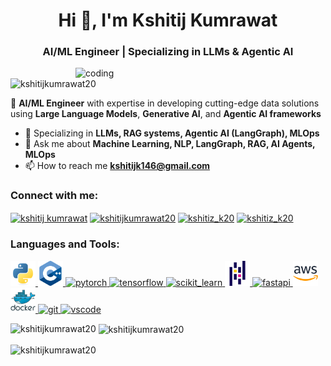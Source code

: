 <h1 align="center">Hi 👋, I'm Kshitij Kumrawat</h1>
<h3 align="center">AI/ML Engineer | Specializing in LLMs & Agentic AI</h3>
<img align="right" alt="coding" width="400" src="https://media.licdn.com/dms/image/C4D12AQEeKAn9dPLbhw/article-cover_image-shrink_600_2000/0/1616667695311?e=2147483647&v=beta&t=KTbbDeJ4Wwf6KFCPZ0Q1Et1jbaD7d81SHbTx-NVs3QA">

<p align="left"> <img src="https://komarev.com/ghpvc/?username=kshitijkumrawat20&label=Profile%20views&color=0e75b6&style=flat" alt="kshitijkumrawat20" /> </p>

🚀 **AI/ML Engineer** with expertise in developing cutting-edge data solutions using **Large Language Models**, **Generative AI**, and **Agentic AI frameworks**

- 🌱 Specializing in **LLMs, RAG systems, Agentic AI (LangGraph), MLOps**
- 💬 Ask me about **Machine Learning, NLP, LangGraph, RAG, AI Agents, MLOps**
- 📫 How to reach me **kshitijk146@gmail.com**

<h3 align="left">Connect with me:</h3>
<p align="left">
<a href="https://www.linkedin.com/in/kshitij-kumrawat20/" target="blank"><img align="center" src="https://raw.githubusercontent.com/rahuldkjain/github-profile-readme-generator/master/src/images/icons/Social/linked-in-alt.svg" alt="kshitij kumrawat" height="30" width="40" /></a>
<a href="https://github.com/kshitijkumrawat20" target="blank"><img align="center" src="https://raw.githubusercontent.com/rahuldkjain/github-profile-readme-generator/master/src/images/icons/Social/github.svg" alt="kshitijkumrawat20" height="30" width="40" /></a>
<a href="https://twitter.com/kshitiz_k20" target="blank"><img align="center" src="https://raw.githubusercontent.com/rahuldkjain/github-profile-readme-generator/master/src/images/icons/Social/twitter.svg" alt="kshitiz_k20" height="30" width="40" /></a>
<a href="https://instagram.com/kshitiz_k20" target="blank"><img align="center" src="https://raw.githubusercontent.com/rahuldkjain/github-profile-readme-generator/master/src/images/icons/Social/instagram.svg" alt="kshitiz_k20" height="30" width="40" /></a>
</p>

<h3 align="left">Languages and Tools:</h3>
<p align="left">
<!-- Languages -->
<a href="https://www.python.org" target="_blank" rel="noreferrer"> <img src="https://raw.githubusercontent.com/devicons/devicon/master/icons/python/python-original.svg" alt="python" width="40" height="40"/> </a>
<a href="https://www.w3schools.com/cpp/" target="_blank" rel="noreferrer"> <img src="https://raw.githubusercontent.com/devicons/devicon/master/icons/cplusplus/cplusplus-original.svg" alt="cplusplus" width="40" height="40"/> </a>
<a href="https://pytorch.org/" target="_blank" rel="noreferrer"> <img src="https://www.vectorlogo.zone/logos/pytorch/pytorch-icon.svg" alt="pytorch" width="40" height="40"/> </a>
<a href="https://www.tensorflow.org" target="_blank" rel="noreferrer"> <img src="https://www.vectorlogo.zone/logos/tensorflow/tensorflow-icon.svg" alt="tensorflow" width="40" height="40"/> </a>
<a href="https://scikit-learn.org/" target="_blank" rel="noreferrer"> <img src="https://upload.wikimedia.org/wikipedia/commons/0/05/Scikit_learn_logo_small.svg" alt="scikit_learn" width="40" height="40"/> </a>
<a href="https://pandas.pydata.org/" target="_blank" rel="noreferrer"> <img src="https://raw.githubusercontent.com/devicons/devicon/2ae2a900d2f041da66e950e4d48052658d850630/icons/pandas/pandas-original.svg" alt="pandas" width="40" height="40"/> </a>
<a href="https://fastapi.tiangolo.com/" target="_blank" rel="noreferrer"> <img src="https://fastapi.tiangolo.com/img/logo-margin/logo-teal.png" alt="fastapi" width="40" height="40"/> </a>
<a href="https://aws.amazon.com" target="_blank" rel="noreferrer"> <img src="https://raw.githubusercontent.com/devicons/devicon/master/icons/amazonwebservices/amazonwebservices-original-wordmark.svg" alt="aws" width="40" height="40"/> </a>
<a href="https://www.docker.com/" target="_blank" rel="noreferrer"> <img src="https://raw.githubusercontent.com/devicons/devicon/master/icons/docker/docker-original-wordmark.svg" alt="docker" width="40" height="40"/> </a>
<a href="https://git-scm.com/" target="_blank" rel="noreferrer"> <img src="https://www.vectorlogo.zone/logos/git-scm/git-scm-icon.svg" alt="git" width="40" height="40"/> </a>
<a href="https://code.visualstudio.com/" target="_blank" rel="noreferrer"> <img src="https://www.vectorlogo.zone/logos/visualstudio_code/visualstudio_code-icon.svg" alt="vscode" width="40" height="40"/> </a>
</p>

<p><img align="left" src="https://github-readme-stats.vercel.app/api/top-langs?username=kshitijkumrawat20&show_icons=true&locale=en&layout=compact" alt="kshitijkumrawat20" /></p>

<p>&nbsp;<img align="center" src="https://github-readme-stats.vercel.app/api?username=kshitijkumrawat20&show_icons=true&locale=en" alt="kshitijkumrawat20" /></p>

<p><img align="center" src="https://github-readme-streak-stats.herokuapp.com/?user=kshitijkumrawat20&" alt="kshitijkumrawat20" /></p>

